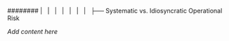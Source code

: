 ######## |   |   |   |   |   |   |   ├── Systematic vs. Idiosyncratic Operational Risk

*Add content here*